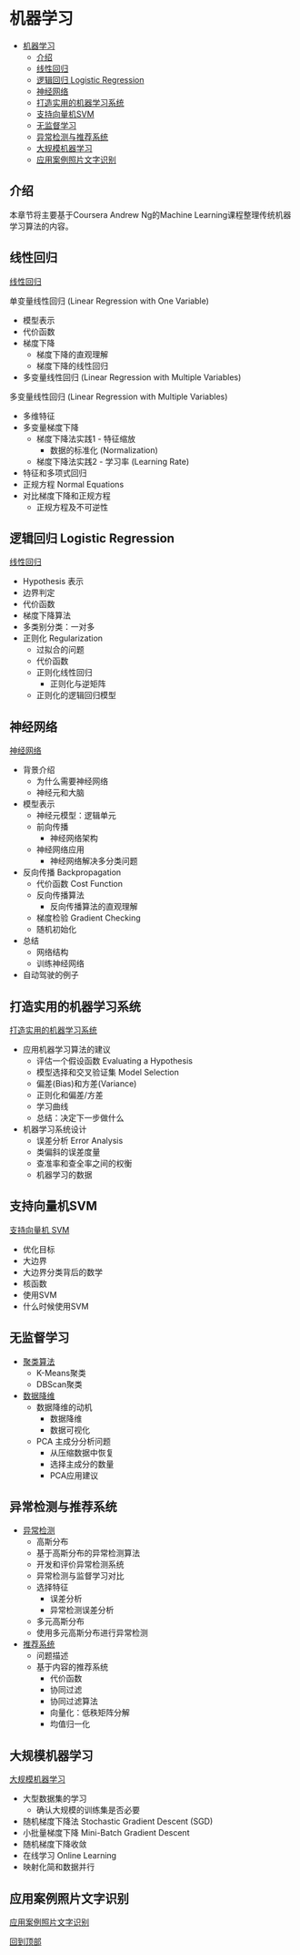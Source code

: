 # 机器学习
<!-- TOC depthFrom:1 depthTo:6 withLinks:1 updateOnSave:1 orderedList:0 -->

- [机器学习](#机器学习)
	- [介绍](#介绍)
	- [线性回归](#线性回归)
	- [逻辑回归 Logistic Regression](#逻辑回归-logistic-regression)
	- [神经网络](#神经网络)
	- [打造实用的机器学习系统](#打造实用的机器学习系统)
	- [支持向量机SVM](#支持向量机svm)
	- [无监督学习](#无监督学习)
	- [异常检测与推荐系统](#异常检测与推荐系统)
	- [大规模机器学习](#大规模机器学习)
	- [应用案例照片文字识别](#应用案例照片文字识别)

<!-- /TOC -->

## 介绍
本章节将主要基于Coursera Andrew Ng的Machine Learning课程整理传统机器学习算法的内容。

## 线性回归
[线性回归](linear-regression.md)

单变量线性回归 (Linear Regression with One Variable)
- 模型表示
- 代价函数
- 梯度下降
  - 梯度下降的直观理解
  - 梯度下降的线性回归
- 多变量线性回归 (Linear Regression with Multiple Variables)

多变量线性回归 (Linear Regression with Multiple Variables)
- 多维特征
- 多变量梯度下降
  - 梯度下降法实践1 - 特征缩放
    - 数据的标准化 (Normalization)
  - 梯度下降法实践2 - 学习率 (Learning Rate)
- 特征和多项式回归
- 正规方程 Normal Equations
- 对比梯度下降和正规方程
  - 正规方程及不可逆性

## 逻辑回归 Logistic Regression
[线性回归](logistic-regression.md)
- Hypothesis 表示
- 边界判定
- 代价函数
- 梯度下降算法
- 多类别分类：一对多
- 正则化 Regularization
	- 过拟合的问题
	- 代价函数
	- 正则化线性回归
		- 正则化与逆矩阵
	- 正则化的逻辑回归模型

## 神经网络
[神经网络](neural-networks.md)
- 背景介绍
  - 为什么需要神经网络
  - 神经元和大脑
- 模型表示
  - 神经元模型：逻辑单元
  - 前向传播
    - 神经网络架构
  - 神经网络应用
    - 神经网络解决多分类问题
- 反向传播 Backpropagation
  - 代价函数 Cost Function
  - 反向传播算法
    - 反向传播算法的直观理解
  - 梯度检验 Gradient Checking
  - 随机初始化
- 总结
  - 网络结构
  - 训练神经网络
- 自动驾驶的例子

## 打造实用的机器学习系统
[打造实用的机器学习系统](advice-for-appying-and-system-design.md)
- 应用机器学习算法的建议
	- 评估一个假设函数 Evaluating a Hypothesis
	- 模型选择和交叉验证集 Model Selection
	- 偏差(Bias)和方差(Variance)
	- 正则化和偏差/方差
	- 学习曲线
	- 总结：决定下一步做什么
- 机器学习系统设计
	- 误差分析 Error Analysis
	- 类偏斜的误差度量
	- 查准率和查全率之间的权衡
	- 机器学习的数据

## 支持向量机SVM
[支持向量机 SVM](svm.md)
- 优化目标
- 大边界
- 大边界分类背后的数学
- 核函数
- 使用SVM
- 什么时候使用SVM

## 无监督学习
- [聚类算法](clustering.md)
  - K-Means聚类
  - DBScan聚类
- [数据降维](dimension-reduction.md)
	- 数据降维的动机
		- 数据降维
		- 数据可视化
	- PCA 主成分分析问题
		- 从压缩数据中恢复
		- 选择主成分的数量
		- PCA应用建议

## 异常检测与推荐系统
- [异常检测](anomaly-detection.md)
	- 高斯分布
	- 基于高斯分布的异常检测算法
	- 开发和评价异常检测系统
	- 异常检测与监督学习对比
	- 选择特征
		- 误差分析
		- 异常检测误差分析
	- 多元高斯分布
	- 使用多元高斯分布进行异常检测
- [推荐系统](recommender-system.md)
	- 问题描述
	- 基于内容的推荐系统
		- 代价函数
		- 协同过滤
		- 协同过滤算法
		- 向量化：低秩矩阵分解
		- 均值归一化

## 大规模机器学习
[大规模机器学习](large-scale-machine-learning.md)
- 大型数据集的学习
   - 确认大规模的训练集是否必要
- 随机梯度下降法 Stochastic Gradient Descent (SGD)
- 小批量梯度下降 Mini-Batch Gradient Descent
- 随机梯度下降收敛
- 在线学习 Online Learning
- 映射化简和数据并行

## 应用案例照片文字识别
[应用案例照片文字识别](photo-ocr.md)


[回到顶部](#机器学习)
